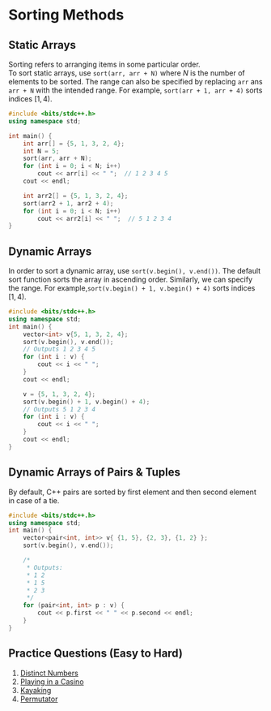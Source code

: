 # Sorting Methods

## Static Arrays
Sorting refers to arranging items in some particular order.  
To sort static arrays, use `sort(arr, arr + N)` where $N$ is the  number of elements to be sorted. The range can also be specified by replacing `arr` ans `arr + N` with the intended range. For example, `sort(arr + 1, arr + 4)` sorts indices $[1, 4)$.
```cpp
#include <bits/stdc++.h>
using namespace std;

int main() {
	int arr[] = {5, 1, 3, 2, 4};
	int N = 5;
	sort(arr, arr + N);
	for (int i = 0; i < N; i++)
        cout << arr[i] << " ";  // 1 2 3 4 5
	cout << endl;

	int arr2[] = {5, 1, 3, 2, 4};
	sort(arr2 + 1, arr2 + 4);
	for (int i = 0; i < N; i++)
        cout << arr2[i] << " ";  // 5 1 2 3 4
}
```
## Dynamic Arrays
In order to sort a dynamic array, use `sort(v.begin(), v.end())`. The default sort function sorts the array in ascending order. Similarly, we can specify the range. For example,`sort(v.begin() + 1, v.begin() + 4)` sorts indices $[1, 4)$.
```cpp
#include <bits/stdc++.h>
using namespace std;
int main() {
	vector<int> v{5, 1, 3, 2, 4};
	sort(v.begin(), v.end());
	// Outputs 1 2 3 4 5
	for (int i : v) {
        cout << i << " ";
    }
	cout << endl;

	v = {5, 1, 3, 2, 4};
	sort(v.begin() + 1, v.begin() + 4);
	// Outputs 5 1 2 3 4
	for (int i : v) {
        cout << i << " "; 
    }
	cout << endl;
}
```
## Dynamic Arrays of Pairs & Tuples
By default, C++ pairs are sorted by first element and then second element in case of a tie.
```cpp
#include <bits/stdc++.h>
using namespace std;
int main() {
	vector<pair<int, int>> v{ {1, 5}, {2, 3}, {1, 2} };
	sort(v.begin(), v.end());

	/*
	 * Outputs:
	 * 1 2
	 * 1 5
	 * 2 3
	 */
	for (pair<int, int> p : v) {
        cout << p.first << " " << p.second << endl;
    }
}
```
## Practice Questions (Easy to Hard)
1. [Distinct Numbers](https://cses.fi/problemset/task/1621)
2. [Playing in a Casino](https://codeforces.com/contest/1808/problem/B)
3. [Kayaking](https://codeforces.com/contest/863/problem/B)
4. [Permutator](https://codeforces.com/gym/104520/problem/H)
